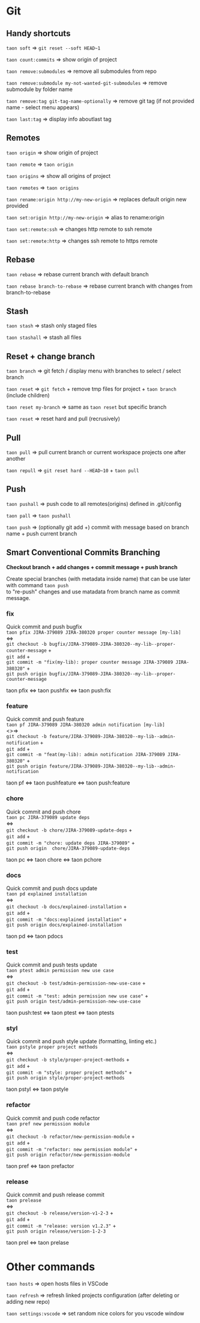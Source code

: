 # Git

## Handy shortcuts

`taon soft`  => `git reset --soft HEAD~1`

`taon count:commits`  => show origin of project

`taon remove:submodules`  => remove all submodules from repo

`taon remove:submodule my-not-wanted-git-submodules`  => remove submodule by folder name

`taon remove:tag git-tag-name-optionally` => remove git tag (if not provided name - select menu appears)

`taon last:tag` => display info aboutlast tag

## Remotes

`taon origin`  => show origin of project

`taon remote`  => `taon origin` 

`taon origins`  => show all origins of project

`taon remotes`  => `taon origins`

`taon rename:origin http://my-new-origin`  => replaces default origin new provided

`taon set:origin http://my-new-origin`  => alias to rename:origin

`taon set:remote:ssh`  => changes http remote to ssh remote

`taon set:remote:http`  => changes ssh remote to https remote

## Rebase 

`taon rebase`  => rebase current branch with default branch

`taon rebase branch-to-rebase`  => rebase current branch with changes from branch-to-rebase

## Stash

`taon stash`  => stash only staged files

`taon stashall`  => stash all files

## Reset + change branch

`taon branch`  => git fetch / display menu with branches to select / select branch

`taon reset`  => `git fetch` + remove tmp files for project + `taon branch` (include children)

`taon reset my-branch`  => same as `taon reset` but specific branch

`taon reset`  => reset hard and pull (recrusively)

## Pull

`taon pull`  => pull current branch or current workspace projects one after another

`taon repull`  => `git reset hard --HEAD~10` + `taon pull`


## Push

`taon pushall` => push code to all remotes(origins) defined in .git/config

`taon pall` => `taon pushall`

`taon push`  => (optionally git add +)  commit with message based on branch name + push current branch

## Smart Conventional Commits Branching

**Checkout branch + add changes + commit message + push branch**

Create special branches (with metadata inside name) that can be use later with command
`taon push`<br> to "re-push" changes and use matadata from branch name 
 as commit message.

### fix
Quick commit and push bugfix<br>
`taon pfix JIRA-379089 JIRA-380320 proper counter message [my-lib]` <br> 
<=><br>
`git checkout -b bugfix/JIRA-379089-JIRA-380320--my-lib--proper-counter-message` + <br>
`git add` + <br>
`git commit -m "fix(my-lib): proper counter message JIRA-379089 JIRA-380320"` + <br>
`git push origin bugfix/JIRA-379089-JIRA-380320--my-lib--proper-counter-message`

taon pfix <=> taon pushfix <=> taon push:fix

### feature
Quick commit and push feature<br>
`taon pf JIRA-379089 JIRA-380320 admin notification [my-lib]`  <br>
<>=><br>
`git checkout -b feature/JIRA-379089-JIRA-380320--my-lib--admin-notification` + <br>
`git add` + <br>
`git commit -m "feat(my-lib): admin notification JIRA-379089 JIRA-380320"` + <br>
`git push origin feature/JIRA-379089-JIRA-380320--my-lib--admin-notification`

taon pf <=> taon pushfeature <=> taon push:feature

### chore
Quick commit and push chore <br>
`taon pc JIRA-379089 update deps`  
<=>  <br>
`git checkout -b chore/JIRA-379089-update-deps` + <br>
`git add` + <br>
`git commit -m "chore: update deps JIRA-379089"` + <br>
`git push origin  chore/JIRA-379089-update-deps`

taon pc <=> taon chore <=> taon pchore

### docs
Quick commit and push docs update <br>
`taon pd explained installation`<br>
 <=> <br>
`git checkout -b docs/explained-installation` + <br>
`git add` + <br>
`git commit -m "docs:explained installation"` + <br>
`git push origin docs/explained-installation`

taon pd <=> taon pdocs

### test
Quick commit and push tests update <br>
`taon ptest admin permission new use case`<br>
 <=> <br>
`git checkout -b test/admin-permission-new-use-case` + <br>
`git add` + <br>
`git commit -m "test: admin permission new use case"` + <br>
`git push origin test/admin-permission-new-use-case`

taon push:test <=> taon ptest  <=> taon ptests

### styl

Quick commit and push style update (formatting, linting etc.) <br>
`taon pstyle proper project methods`<br>
 <=> <br>
`git checkout -b style/proper-project-methods` + <br>
`git add` + <br>
`git commit -m "style: proper project methods"` + <br>
`git push origin style/proper-project-methods`

taon pstyl <=> taon pstyle

### refactor

Quick commit and push code refactor <br>
`taon pref new permission module`<br>
 <=> <br>
`git checkout -b refactor/new-permission-module` + <br>
`git add` + <br>
`git commit -m "refactor: new permission module"` + <br>
`git push origin refactor/new-permission-module`


taon pref <=> taon prefactor

### release

Quick commit and push release commit <br>
`taon prelease`<br>
 <=> <br>
`git checkout -b release/version-v1-2-3` + <br>
`git add` + <br>
`git commit -m "release: version v1.2.3"` + <br>
`git push origin release/version-1-2-3`

taon prel <=> taon prelase


# Other commands

`taon hosts`  => open hosts files in VSCode

`taon refresh` => refresh linked projects configuration
(after deleting or adding new repo)

`taon settings:vscode` => set random nice colors for you vscode window

